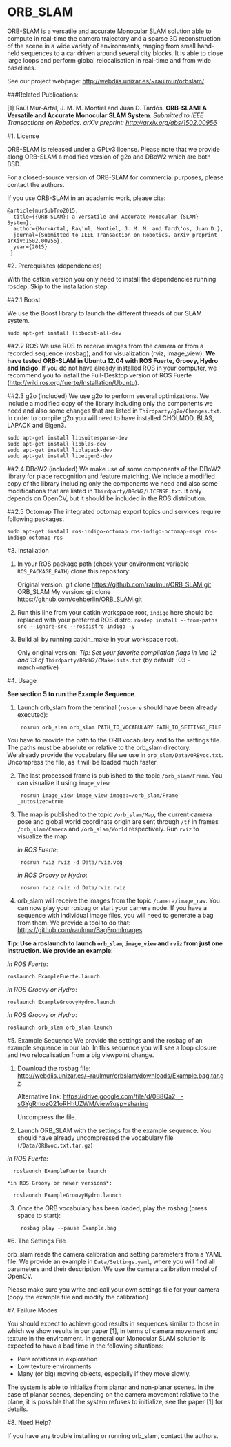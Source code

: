 # ORB_SLAM

ORB-SLAM is a versatile and accurate Monocular SLAM solution able to compute in real-time the camera trajectory and a sparse 3D reconstruction of the scene in a wide variety of environments, ranging from small hand-held sequences to a car driven around several city blocks. It is able to close large loops and perform global relocalisation in real-time and from wide baselines.

See our project webpage: http://webdiis.unizar.es/~raulmur/orbslam/

###Related Publications:

[1] Raúl Mur-Artal, J. M. M. Montiel and Juan D. Tardós. **ORB-SLAM: A Versatile and Accurate Monocular SLAM System**. *Submitted to IEEE Transactions on Robotics. arXiv preprint: http://arxiv.org/abs/1502.00956*


#1. License

ORB-SLAM is released under a GPLv3 license. Please note that we provide along ORB-SLAM a modified version of g2o and DBoW2 which are both BSD. 

For a closed-source version of ORB-SLAM for commercial purposes, please contact the authors. 

If you use ORB-SLAM in an academic work, please cite:

    @article{murSubTro2015,
      title={{ORB-SLAM}: a Versatile and Accurate Monocular {SLAM} System},
      author={Mur-Artal, Ra\'ul, Montiel, J. M. M. and Tard\'os, Juan D.},
      journal={Submitted to IEEE Transaction on Robotics. arXiv preprint arXiv:1502.00956},
      year={2015}
     }


#2. Prerequisites (dependencies)

With the catkin version you only need to install the dependencies running rosdep.
Skip to the installation step.

##2.1 Boost

We use the Boost library to launch the different threads of our SLAM system.

	sudo apt-get install libboost-all-dev 

##2.2 ROS
We use ROS to receive images from the camera or from a recorded sequence (rosbag), and for visualization (rviz, image_view). 
**We have tested ORB-SLAM in Ubuntu 12.04 with ROS Fuerte, Groovy, Hydro and Indigo**. 
If you do not have already installed ROS in your computer, we recommend you to install the Full-Desktop version of ROS Fuerte (http://wiki.ros.org/fuerte/Installation/Ubuntu).

##2.3 g2o (included)
We use g2o to perform several optimizations. We include a modified copy of the library including only the components we need 
and also some changes that are listed in `Thirdparty/g2o/Changes.txt`. 
In order to compile g2o you will need to have installed CHOLMOD, BLAS, LAPACK and Eigen3.

	sudo apt-get install libsuitesparse-dev
	sudo apt-get install libblas-dev
	sudo apt-get install liblapack-dev
	sudo apt-get install libeigen3-dev

##2.4 DBoW2 (included)
We make use of some components of the DBoW2 library for place recognition and feature matching. We include a modified copy of the library
including only the components we need and also some modifications that are listed in `Thirdparty/DBoW2/LICENSE.txt`. 
It only depends on OpenCV, but it should be included in the ROS distribution.

##2.5 Octomap
The integrated octomap export topics und services require following packages.

	sudo apt-get install ros-indigo-octomap ros-indigo-octomap-msgs ros-indigo-octomap-ros

#3. Installation

1. In your ROS package path (check your environment variable `ROS_PACKAGE_PATH`) clone this repository:

	Original version:
		git clone https://github.com/raulmur/ORB_SLAM.git ORB_SLAM
	My version:
		git clone https://github.com/cehberlin/ORB_SLAM.git

2. Run this line from your catkin workspace root, `indigo` here should be replaced with your preferred ROS distro.
	`rosdep install --from-paths src --ignore-src --rosdistro indigo -y` 

3. Build all by running catkin_make in your workspace root.

	Only original version:
	*Tip: Set your favorite compilation flags in line 12 and 13 of* `Thirdparty/DBoW2/CMakeLists.txt` (by default -03 -march=native)

#4. Usage

**See section 5 to run the Example Sequence**.

1. Launch orb_slam from the terminal (`roscore` should have been already executed):

		rosrun orb_slam orb_slam PATH_TO_VOCABULARY PATH_TO_SETTINGS_FILE

  You have to provide the path to the ORB vocabulary and to the settings file. The paths must be absolute or relative   to the orb_slam directory.  
  We already provide the vocabulary file we use in `orb_slam/Data/ORBvoc.txt`. Uncompress the file, as it will be   loaded much faster.

2. The last processed frame is published to the topic `/orb_slam/Frame`. You can visualize it using `image_view`:

		rosrun image_view image_view image:=/orb_slam/Frame _autosize:=true

3. The map is published to the topic `/orb_slam/Map`, the current camera pose and global world coordinate origin are sent through `/tf` in frames `/orb_slam/Camera` and `/orb_slam/World` respectively.  Run `rviz` to visualize the map:
	
	*in ROS Fuerte*:

		rosrun rviz rviz -d Data/rviz.vcg

	*in ROS Groovy or Hydro*:

		rosrun rviz rviz -d Data/rviz.rviz

4. orb_slam will receive the images from the topic `/camera/image_raw`. You can now play your rosbag or start your camera node. 
If you have a sequence with individual image files, you will need to generate a bag from them. We provide a tool to do that: https://github.com/raulmur/BagFromImages.


**Tip: Use a roslaunch to launch `orb_slam`, `image_view` and `rviz` from just one instruction. We provide an example**:

*in ROS Fuerte*:

	roslaunch ExampleFuerte.launch

*in ROS Groovy or Hydro*:

	roslaunch ExampleGroovyHydro.launch
	
*in ROS Groovy or Hydro*:

	roslaunch orb_slam orb_slam.launch


#5. Example Sequence
We provide the settings and the rosbag of an example sequence in our lab. In this sequence you will see a loop closure and two relocalisation from a big viewpoint change.

1. Download the rosbag file:  
	http://webdiis.unizar.es/~raulmur/orbslam/downloads/Example.bag.tar.gz. 

	Alternative link: https://drive.google.com/file/d/0B8Qa2__-sGYgRmozQ21oRHhUZWM/view?usp=sharing

	Uncompress the file.

2. Launch ORB_SLAM with the settings for the example sequence. You should have already uncompressed the vocabulary file (`/Data/ORBvoc.txt.tar.gz`)

  *in ROS Fuerte*:

	  roslaunch ExampleFuerte.launch

	*in ROS Groovy or newer versions*:

	  roslaunch ExampleGroovyHydro.launch

3. Once the ORB vocabulary has been loaded, play the rosbag (press space to start):

		rosbag play --pause Example.bag


#6. The Settings File

orb_slam reads the camera calibration and setting parameters from a YAML file. We provide an example in `Data/Settings.yaml`, where you will find all parameters and their description. We use the camera calibration model of OpenCV.

Please make sure you write and call your own settings file for your camera (copy the example file and modify the calibration)

#7. Failure Modes

You should expect to achieve good results in sequences similar to those in which we show results in our paper [1], in terms of camera movement and texture in the environment. In general our Monocular SLAM solution is expected to have a bad time in the following situations:
- Pure rotations in exploration
- Low texture environments
- Many (or big) moving objects, especially if they move slowly.

The system is able to initialize from planar and non-planar scenes. In the case of planar scenes, depending on the camera movement relative to the plane, it is possible that the system refuses to initialize, see the paper [1] for details. 

#8. Need Help?

If you have any trouble installing or running orb_slam, contact the authors.

